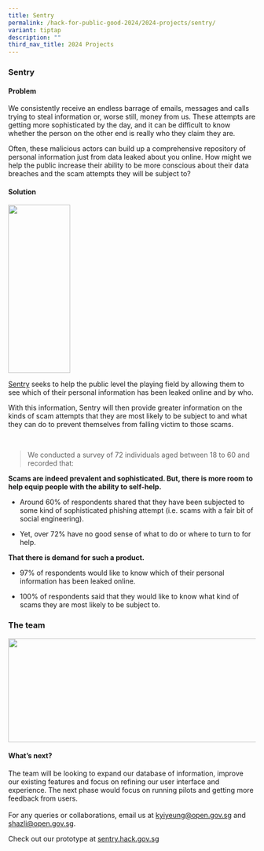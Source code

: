 ```yaml
---
title: Sentry
permalink: /hack-for-public-good-2024/2024-projects/sentry/
variant: tiptap
description: ""
third_nav_title: 2024 Projects
---
```

<h3>Sentry</h3>
<p></p>
<h4>Problem</h4>
<p>We consistently receive an endless barrage of emails, messages and calls
trying to steal information or, worse still, money from us. These attempts
are getting more sophisticated by the day, and it can be difficult to know
whether the person on the other end is really who they claim they are.&nbsp;
<br>
</p>
<p>Often, these malicious actors can build up a comprehensive repository
of personal information just from data leaked about you online. How might
we help the public increase their ability to be more conscious about their
data breaches and the scam attempts they will be subject to?</p>
<p></p>
<h4>Solution</h4><a class="isomer-image-wrapper" href="https://sentry.hack.gov.sg"><img style="width: 50%;" height="342" width="242" src="https://lh7-us.googleusercontent.com/6ufKssrd64-vAa3CvVdpmjTf78YVoUNHa8mdjoNF2ic4oyODN07M9Aarxu9bOXbEd2jzSuBVvZC3H6zxJMHljHVXhckra25sgMIWea7LNc_rOcZ9yNQliKbiD9wBFtEfb8boJkHQUb6Jw0A2S45VQik"></a>
<p><a href="https://sentry.hack.gov.sg" rel="noopener noreferrer nofollow" target="_blank">Sentry</a> seeks
to help the public level the playing field by allowing them to see which
of their personal information has been leaked online and by who.</p>
<p></p>
<p>With this information, Sentry will then provide greater information on
the kinds of scam attempts that they are most likely to be subject to and
what they can do to prevent themselves from falling victim to those scams.&nbsp;</p>
<p>
<br>
</p>
<blockquote>
<p>We conducted a survey of 72 individuals aged between 18 to 60 and recorded
that:</p>
</blockquote>
<p><strong>Scams are indeed prevalent and sophisticated. But, there is more room to help equip people with the ability to self-help.&nbsp;</strong>
</p>
<ul>
<li>
<p>Around 60% of respondents shared that they have been subjected to some
kind of sophisticated phishing attempt (i.e. scams with a fair bit of social
engineering).</p>
</li>
<li>
<p>Yet, over 72% have no good sense of what to do or where to turn to for
help.&nbsp;
<br>
</p>
</li>
</ul>
<p><strong>That there is demand for such a product.&nbsp;</strong>
</p>
<ul>
<li>
<p>97% of respondents would like to know which of their personal information
has been leaked online.&nbsp;</p>
</li>
<li>
<p>100% of respondents said that they would like to know what kind of scams
they are most likely to be subject to.</p>
</li>
</ul>
<p></p>
<h3>The team</h3>
<div class="isomer-image-wrapper">
<img style="margin-left:0px;margin-top:0px;" height="211" width="624" src="https://lh7-us.googleusercontent.com/HF73JAs6SvLnF8MqwPGf3W5mhLXyrAYvoEm87Sue9p7f_lOpttvIUhKmyjw3_cO4PXKVPa7Ntf02I3FzlwBTFfgd_-C5FZ4Ap-hw-3prm-olHsW3BOmXgiVWzDNKP6-D_Za12OAbMg573RMETLGwX0U">
</div>
<h4>What’s next?&nbsp;</h4>
<p>The team will be looking to expand our database of information, improve
our existing features and focus on refining our user interface and experience.
The next phase would focus on running pilots and getting more feedback
from users.&nbsp;
<br>
<br>For any queries or collaborations, email us at <a href="mailto:kyiyeung@open.gov.sg" rel="noopener noreferrer nofollow" target="_blank"><u>kyiyeung@open.gov.sg</u></a> and
<a href="mailto:shazli@open.gov.sg" rel="noopener noreferrer nofollow" target="_blank">shazli@open.gov.sg</a>.</p>
<p></p>
<p>Check out our prototype at <a href="https://sentry.hack.gov.sg" rel="noopener noreferrer nofollow" target="_blank">sentry.hack.gov.sg</a>
</p>
<p></p>